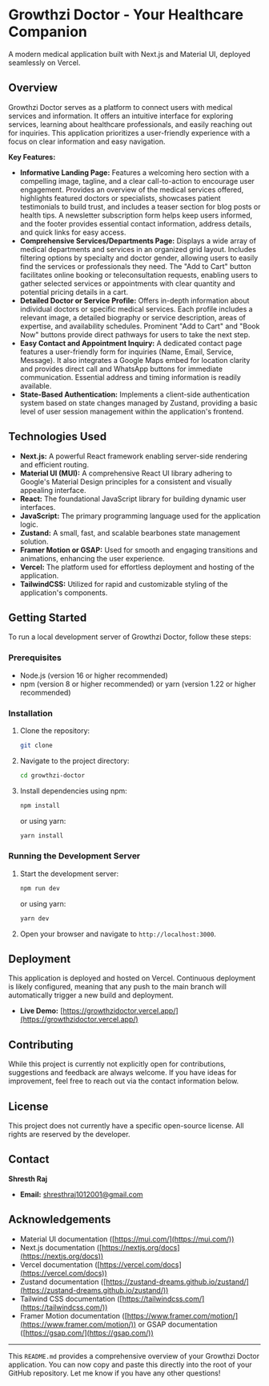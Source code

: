 # Growthzi Doctor - Your Healthcare Companion

A modern medical application built with Next.js and Material UI, deployed seamlessly on Vercel.

## Overview

Growthzi Doctor serves as a platform to connect users with medical services and information. It offers an intuitive interface for exploring services, learning about healthcare professionals, and easily reaching out for inquiries. This application prioritizes a user-friendly experience with a focus on clear information and easy navigation.

**Key Features:**

* **Informative Landing Page:** Features a welcoming hero section with a compelling image, tagline, and a clear call-to-action to encourage user engagement. Provides an overview of the medical services offered, highlights featured doctors or specialists, showcases patient testimonials to build trust, and includes a teaser section for blog posts or health tips. A newsletter subscription form helps keep users informed, and the footer provides essential contact information, address details, and quick links for easy access.
* **Comprehensive Services/Departments Page:** Displays a wide array of medical departments and services in an organized grid layout. Includes filtering options by specialty and doctor gender, allowing users to easily find the services or professionals they need. The "Add to Cart" button facilitates online booking or teleconsultation requests, enabling users to gather selected services or appointments with clear quantity and potential pricing details in a cart.
* **Detailed Doctor or Service Profile:** Offers in-depth information about individual doctors or specific medical services. Each profile includes a relevant image, a detailed biography or service description, areas of expertise, and availability schedules. Prominent "Add to Cart" and "Book Now" buttons provide direct pathways for users to take the next step.
* **Easy Contact and Appointment Inquiry:** A dedicated contact page features a user-friendly form for inquiries (Name, Email, Service, Message). It also integrates a Google Maps embed for location clarity and provides direct call and WhatsApp buttons for immediate communication. Essential address and timing information is readily available.
* **State-Based Authentication:** Implements a client-side authentication system based on state changes managed by Zustand, providing a basic level of user session management within the application's frontend.

## Technologies Used

* **Next.js:** A powerful React framework enabling server-side rendering and efficient routing.
* **Material UI (MUI):** A comprehensive React UI library adhering to Google's Material Design principles for a consistent and visually appealing interface.
* **React:** The foundational JavaScript library for building dynamic user interfaces.
* **JavaScript:** The primary programming language used for the application logic.
* **Zustand:** A small, fast, and scalable bearbones state management solution.
* **Framer Motion or GSAP:** Used for smooth and engaging transitions and animations, enhancing the user experience.
* **Vercel:** The platform used for effortless deployment and hosting of the application.
* **TailwindCSS:** Utilized for rapid and customizable styling of the application's components.

## Getting Started

To run a local development server of Growthzi Doctor, follow these steps:

### Prerequisites

* Node.js (version 16 or higher recommended)
* npm (version 8 or higher recommended) or yarn (version 1.22 or higher recommended)

### Installation

1.  Clone the repository:
    ```bash
    git clone 
    ```
2.  Navigate to the project directory:
    ```bash
    cd growthzi-doctor
    ```
3.  Install dependencies using npm:
    ```bash
    npm install
    ```
    or using yarn:
    ```bash
    yarn install
    ```

### Running the Development Server

1.  Start the development server:
    ```bash
    npm run dev
    ```
    or using yarn:
    ```bash
    yarn dev
    ```
2.  Open your browser and navigate to `http://localhost:3000`.

## Deployment

This application is deployed and hosted on Vercel. Continuous deployment is likely configured, meaning that any push to the main branch will automatically trigger a new build and deployment.

* **Live Demo:** [https://growthzidoctor.vercel.app/](https://growthzidoctor.vercel.app/)

## Contributing

While this project is currently not explicitly open for contributions, suggestions and feedback are always welcome. If you have ideas for improvement, feel free to reach out via the contact information below.

## License

This project does not currently have a specific open-source license. All rights are reserved by the developer.

## Contact

**Shresth Raj**

* **Email:** [shresthraj1012001@gmail.com](mailto:shresthraj1012001@gmail.com)

## Acknowledgements

* Material UI documentation ([https://mui.com/](https://mui.com/))
* Next.js documentation ([https://nextjs.org/docs](https://nextjs.org/docs))
* Vercel documentation ([https://vercel.com/docs](https://vercel.com/docs))
* Zustand documentation ([https://zustand-dreams.github.io/zustand/](https://zustand-dreams.github.io/zustand/))
* Tailwind CSS documentation ([https://tailwindcss.com/](https://tailwindcss.com/))
* Framer Motion documentation ([https://www.framer.com/motion/](https://www.framer.com/motion/)) or GSAP documentation ([https://gsap.com/](https://gsap.com/))

---

This `README.md` provides a comprehensive overview of your Growthzi Doctor application. You can now copy and paste this directly into the root of your GitHub repository. Let me know if you have any other questions!
